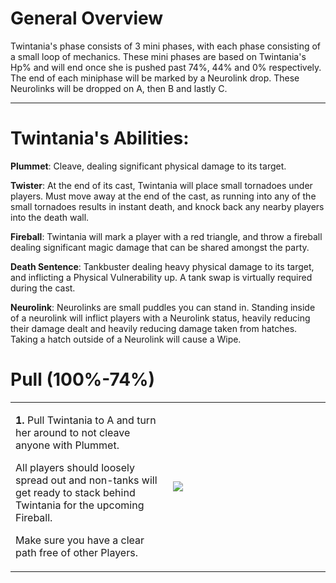 # General Overview

Twintania's phase consists of 3 mini phases, with each phase consisting of a small loop of mechanics.
These mini phases are based on Twintania's Hp% and will end once she is pushed past 74%, 44% and 0% respectively.
The end of each miniphase will be marked by a Neurolink drop.
These Neurolinks will be dropped on A, then B and lastly C.

---

# Twintania's Abilities:

**Plummet**: Cleave, dealing significant physical damage to its target.

**Twister**: At the end of its cast, Twintania will place small tornadoes under players. Must move away at the end of the cast, as running into any of the small tornadoes results in instant death, and knock back any nearby players into the death wall.

**Fireball**: Twintania will mark a player with a red triangle, and throw a fireball dealing significant magic damage that can be shared amongst the party.

**Death Sentence**: Tankbuster dealing heavy physical damage to its target, and inflicting a Physical Vulnerability up. A tank swap is virtually required during the cast.

**Neurolink**: Neurolinks are small puddles you can stand in.  Standing inside of a neurolink will inflict players with a Neurolink status, heavily reducing their damage dealt and heavily reducing damage taken from hatches. Taking a hatch outside of a Neurolink will cause a Wipe. 


# Pull (100%-74%)

<table>
  <tr>
    <td width="50%"><p><b>1.</b> Pull Twintania to A and turn her around to not cleave anyone with Plummet.</p>  
<p>All players should loosely spread out and non-tanks will get ready to stack behind Twintania for the upcoming Fireball.</p> 
<p>Make sure you have a clear path free of other Players.</p></td>
    <td><img src="https://github.com/cliaux/lpdu.github.io/blob/main/ucob/images/P1-Twintania/Twintania_01.png"></td>
  </tr>
 
</table>
